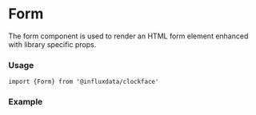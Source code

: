 # Form

The form component is used to render an HTML form element enhanced with library specific props.

### Usage

```tsx
import {Form} from '@influxdata/clockface'
```

### Example

<!-- STORY -->

<!-- STORY HIDE START -->

<!-- STORY HIDE END -->

<!-- PROPS -->
